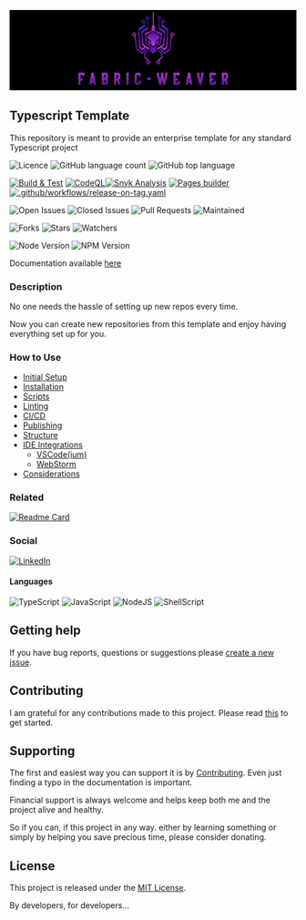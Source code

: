 [![Banner](./workdocs/assets/Banner.png)](https://decaf-ts.github.io/ts-workspace/)
## Typescript Template

This repository is meant to provide an enterprise template for any standard Typescript project

![Licence](https://img.shields.io/github/license/decaf-ts/fabric-weaver.svg?style=plastic)
![GitHub language count](https://img.shields.io/github/languages/count/decaf-ts/fabric-weaver?style=plastic)
![GitHub top language](https://img.shields.io/github/languages/top/decaf-ts/fabric-weaver?style=plastic)

[![Build & Test](https://github.com/decaf-ts/fabric-weaver/actions/workflows/nodejs-build-prod.yaml/badge.svg)](https://github.com/decaf-ts/fabric-weaver/actions/workflows/nodejs-build-prod.yaml)
[![CodeQL](https://github.com/decaf-ts/fabric-weaver/actions/workflows/codeql-analysis.yml/badge.svg)](https://github.com/decaf-ts/fabric-weaver/actions/workflows/codeql-analysis.yml)[![Snyk Analysis](https://github.com/decaf-ts/fabric-weaver/actions/workflows/snyk-analysis.yaml/badge.svg)](https://github.com/decaf-ts/fabric-weaver/actions/workflows/snyk-analysis.yaml)
[![Pages builder](https://github.com/decaf-ts/fabric-weaver/actions/workflows/pages.yaml/badge.svg)](https://github.com/decaf-ts/fabric-weaver/actions/workflows/pages.yaml)
[![.github/workflows/release-on-tag.yaml](https://github.com/decaf-ts/fabric-weaver/actions/workflows/release-on-tag.yaml/badge.svg?event=release)](https://github.com/decaf-ts/fabric-weaver/actions/workflows/release-on-tag.yaml)

![Open Issues](https://img.shields.io/github/issues/decaf-ts/fabric-weaver.svg)
![Closed Issues](https://img.shields.io/github/issues-closed/decaf-ts/fabric-weaver.svg)
![Pull Requests](https://img.shields.io/github/issues-pr-closed/decaf-ts/fabric-weaver.svg)
![Maintained](https://img.shields.io/badge/Maintained%3F-yes-green.svg)

![Forks](https://img.shields.io/github/forks/decaf-ts/fabric-weaver.svg)
![Stars](https://img.shields.io/github/stars/decaf-ts/fabric-weaver.svg)
![Watchers](https://img.shields.io/github/watchers/decaf-ts/fabric-weaver.svg)

![Node Version](https://img.shields.io/badge/dynamic/json.svg?url=https%3A%2F%2Fraw.githubusercontent.com%2Fbadges%2Fshields%2Fmaster%2Fpackage.json&label=Node&query=$.engines.node&colorB=blue)
![NPM Version](https://img.shields.io/badge/dynamic/json.svg?url=https%3A%2F%2Fraw.githubusercontent.com%2Fbadges%2Fshields%2Fmaster%2Fpackage.json&label=NPM&query=$.engines.npm&colorB=purple)

Documentation available [here](https://decaf-ts.github.io/fabric-weaver/)


### Description

No one needs the hassle of setting up new repos every time.

Now you can create new repositories from this template and enjoy having everything set up for you.



### How to Use

- [Initial Setup](./tutorials/For%20Developers.md#_initial-setup_)
- [Installation](./tutorials/For%20Developers.md#installation)
- [Scripts](./tutorials/For%20Developers.md#scripts)
- [Linting](./tutorials/For%20Developers.md#testing)
- [CI/CD](./tutorials/For%20Developers.md#continuous-integrationdeployment)
- [Publishing](./tutorials/For%20Developers.md#publishing)
- [Structure](./tutorials/For%20Developers.md#repository-structure)
- [IDE Integrations](./tutorials/For%20Developers.md#ide-integrations)
  - [VSCode(ium)](./tutorials/For%20Developers.md#visual-studio-code-vscode)
  - [WebStorm](./tutorials/For%20Developers.md#webstorm)
- [Considerations](./tutorials/For%20Developers.md#considerations)




### Related

[![Readme Card](https://github-readme-stats.vercel.app/api/pin/?username=decaf-ts&repo=ts-workspace)](https://github.com/decaf-ts/ts-workspace)

### Social

[![LinkedIn](https://img.shields.io/badge/LinkedIn-0077B5?style=for-the-badge&logo=linkedin&logoColor=white)](https://www.linkedin.com/company/pdmfc/)


#### Languages

![TypeScript](https://img.shields.io/badge/TypeScript-007ACC?style=for-the-badge&logo=typescript&logoColor=white)
![JavaScript](https://img.shields.io/badge/JavaScript-F7DF1E?style=for-the-badge&logo=javascript&logoColor=black)
![NodeJS](https://img.shields.io/badge/Node.js-43853D?style=for-the-badge&logo=node.js&logoColor=white)
![ShellScript](https://img.shields.io/badge/Shell_Script-121011?style=for-the-badge&logo=gnu-bash&logoColor=white)

## Getting help

If you have bug reports, questions or suggestions please [create a new issue](https://github.com/decaf-ts/ts-workspace/issues/new/choose).

## Contributing

I am grateful for any contributions made to this project. Please read [this](./workdocs/98-Contributing.md) to get started.

## Supporting

The first and easiest way you can support it is by [Contributing](./workdocs/98-Contributing.md). Even just finding a typo in the documentation is important.

Financial support is always welcome and helps keep both me and the project alive and healthy.

So if you can, if this project in any way. either by learning something or simply by helping you save precious time, please consider donating.

## License

This project is released under the [MIT License](./LICENSE.md).

By developers, for developers...